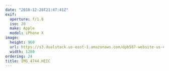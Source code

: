```yaml
---
date: "2018-12-28T21:47:41Z"
exif:
  aperture: f/1.8
  iso: 20
  make: Apple
  model: iPhone X
image:
  height: 960
  url: https://s3.dualstack.us-east-1.amazonaws.com/dpb587-website-us-east-1/asset/gallery/2018-colorado-winter-trip/f7ad92a0-5b0b-cc21-7487-b6b3b3a1d605~1280.jpg
  width: 1280
ordering: 24
title: IMG_4744.HEIC
---
```


